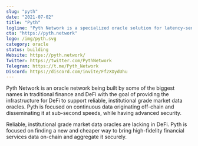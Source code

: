 ```yaml
---
slug: "pyth"
date: "2021-07-02"
title: "Pyth"
logline: "Pyth Network is a specialized oracle solution for latency-sensitive financial data typically guarded by centralized institutions. Pyth Network is focused on bringing this unique data on-chain and aggregating it securely. Pyth connects high-fidelity market data from the world’s largest professional traders and exchanges to any smart contract, anywhere."
cta: "https://pyth.network"
logo: /img/pyth.svg
category: oracle
status: building
Website: https://pyth.network/	
Twitter: https://twitter.com/PythNetwork	
Telegram: https://t.me/Pyth_Network
Discord: https://discord.com/invite/Ff2XDydUhu		
---
```

Pyth Network is an oracle network being built by some of the biggest names in traditional finance and DeFi with the goal of providing the infrastructure for DeFi to support reliable, institutional grade market data oracles. Pyth is focused on continuous data originating off-chain and disseminating it at sub-second speeds, while having advanced security.

Reliable, institutional grade market data oracles are lacking in DeFi. Pyth is focused on finding a new and cheaper way to bring high-fidelity financial services data on-chain and aggregate it securely.
